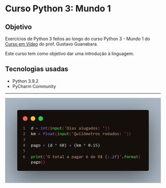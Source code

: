 # Curso Python 3: Mundo 1

## Objetivo
Exercícios de Python 3 feitos ao longo do curso Python 3 - Mundo 1 do [Curso em Vídeo](https://www.cursoemvideo.com/course/python-3-mundo-1/) do prof. Gustavo Guanabara.

Este curso tem como objetivo dar uma introdução à linguagem.

## Tecnologias usadas
- Python 3.9.2
- PyCharm Community

---

![ilustração](./img/ex015.png)

